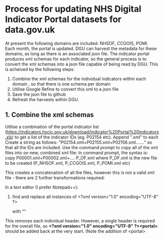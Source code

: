 # Process for updating NHS Digital Indicator Portal datasets for data.gov.uk

At present the following domains are included: NHSOF, CCGOIS, POMI.
Each month, the portal is updated. DGU can harvest the metadata for these domains, as long as there is an associated json file.
The indicator portal produces xml schemas for each indicator, so the general process is to convert the xml schemas into a json file capable of being read by DGU.
This is acheived by the following steps:
1. Combine the xml schemas for the individual indicators within each domain , so that there is one schema per domain
2. Utilise Google Refine to convert this xml to a json file
3. Save the json file to github
4. Refresh the harvests within DGU.


## 1. Combine the xml schemas

Utilise a combination of the portal indicator list (https://indicators.hscic.gov.uk/download/Indicator%20Portal%20indicators.xls) to get a list of the indicator IDs (eg. P02154 etc).
Append ".xml" to each
Create a string as follows: "P02154.xml+P02155.xml+P02156.xml......." so that all the IDs are included.
Use the command prompt to copy all of the xml files into on new, combined xml file:
In command prompt, the syntax is: copy P00001.xml+P00002.xml+.... P_OF.xml
where P_OF.xml is the new file to be created (P_NHSOF.xml, P_CCGOIS.xml, P_POMI.xml etc)

This creates a concatenation of all the files, however this is not a valid xml file - there are 2 further transformations required:

In a text editor (I prefer Notepad++):
1. find and replace all instances of 
	\<?xml version="1.0" encoding="UTF-8" ?\> 
	
	with ""
	
This removes each individual header. However, a single header is required for the overall file, so **\<?xml version="1.0" encoding="UTF-8" ?\>\<portal\>** should be added back at the very start. (Note the addition of \<portal\>

